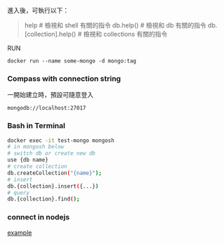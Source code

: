 
進入後，可執行以下：  
  
> help            # 檢視和 shell 有關的指令
> db.help()          # 檢視和 db 有關的指令
> db.[collection].help()   # 檢視和 collections 有關的指令

RUN
```
docker run --name some-mongo -d mongo:tag
```

### Compass with connection string 
一開始建立時，預設可隨意登入
```
mongodb://localhost:27017
```

### Bash in Terminal
```bash
docker exec -it test-mongo mongosh
# in mongosh below
# switch db or create new db
use {db name}
# create collection
db.createCollection("{name}");
# insert
db.{collection}.insert({...})
# query
db.{collection}.find();
```

### connect in nodejs
[example](https://github.com/U1320100568/note/blob/master/Mongo/Nodejs_connection.md)

